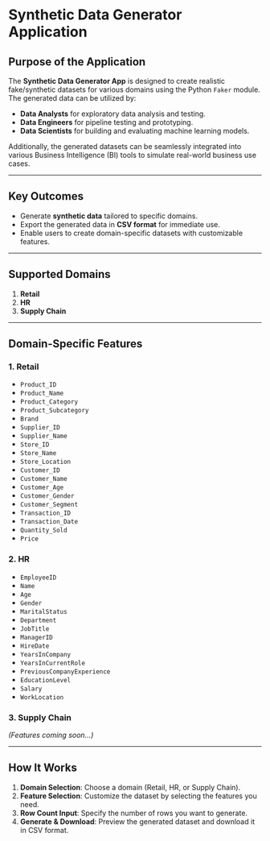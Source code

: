 # Synthetic Data Generator Application

## Purpose of the Application
The **Synthetic Data Generator App** is designed to create realistic fake/synthetic datasets for various domains using the Python `Faker` module. The generated data can be utilized by:
- **Data Analysts** for exploratory data analysis and testing.
- **Data Engineers** for pipeline testing and prototyping.
- **Data Scientists** for building and evaluating machine learning models.

Additionally, the generated datasets can be seamlessly integrated into various Business Intelligence (BI) tools to simulate real-world business use cases.

---

## Key Outcomes
- Generate **synthetic data** tailored to specific domains.
- Export the generated data in **CSV format** for immediate use.
- Enable users to create domain-specific datasets with customizable features.

---

## Supported Domains
1. **Retail**
2. **HR**
3. **Supply Chain**

---

## Domain-Specific Features

### 1. Retail
- `Product_ID`
- `Product_Name`
- `Product_Category`
- `Product_Subcategory`
- `Brand`
- `Supplier_ID`
- `Supplier_Name`
- `Store_ID`
- `Store_Name`
- `Store_Location`
- `Customer_ID`
- `Customer_Name`
- `Customer_Age`
- `Customer_Gender`
- `Customer_Segment`
- `Transaction_ID`
- `Transaction_Date`
- `Quantity_Sold`
- `Price`

### 2. HR
- `EmployeeID`
- `Name`
- `Age`
- `Gender`
- `MaritalStatus`
- `Department`
- `JobTitle`
- `ManagerID`
- `HireDate`
- `YearsInCompany`
- `YearsInCurrentRole`
- `PreviousCompanyExperience`
- `EducationLevel`
- `Salary`
- `WorkLocation`

### 3. Supply Chain
*(Features coming soon...)*

---

## How It Works
1. **Domain Selection**: Choose a domain (Retail, HR, or Supply Chain).
2. **Feature Selection**: Customize the dataset by selecting the features you need.
3. **Row Count Input**: Specify the number of rows you want to generate.
4. **Generate & Download**: Preview the generated dataset and download it in CSV format.

